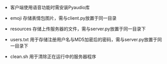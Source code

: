 * 客户端使用语音功能时需安装Pyaudio库

* emoji 存储表情包图片，需与client.py放置于同一目录

* resources 存储上传服务器的文件，需与server.py放置于同一目录下

* users.txt 用于存储注册用户名与MD5加密后的密码，需与server.py放置于同一目录下

* clean.sh 用于清除正在运行中的服务器程序

  